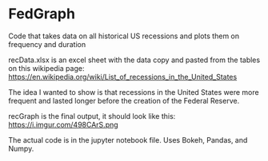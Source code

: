 # FedGraph
Code that takes data on all historical US recessions and plots them on frequency and duration

recData.xlsx is an excel sheet with the data copy and pasted from the tables on this wikipedia page: https://en.wikipedia.org/wiki/List_of_recessions_in_the_United_States

The idea I wanted to show is that recessions in the United States were more frequent and lasted longer before the creation of the Federal Reserve.

recGraph is the final output, it should look like this: https://i.imgur.com/498CArS.png

The actual code is in the jupyter notebook file. Uses Bokeh, Pandas, and Numpy. 
